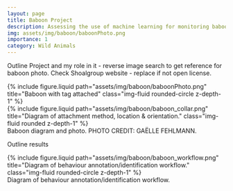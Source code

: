```yaml
---
layout: page
title: Baboon Project
description: Assessing the use of machine learning for monitoring baboon raiding behaviours. PHOTO CREDIT&#58; GAËLLE FEHLMANN.
img: assets/img/baboon/baboonPhoto.png
importance: 1
category: Wild Animals
---
```


Outline Project and my role in it - reverse image search to get reference for baboon photo. Check Shoalgroup website - replace if not open license.

<div class="row">
    <div class="col-sm mt-3 mt-md-0">
        {% include figure.liquid path="assets/img/baboon/baboonPhoto.png" title="Baboon with tag attached" class="img-fluid rounded-circle z-depth-1" %}
    </div>
	<div class="col-sm mt-3 mt-md-0">
        {% include figure.liquid path="assets/img/baboon/baboon_collar.png" title="Diagram of attachment method, location & orientation." class="img-fluid rounded z-depth-1" %}
    </div>
</div>
<div class="caption">
    Baboon diagram and photo. PHOTO CREDIT: GAËLLE FEHLMANN.
</div>

Outline results

<div class="row">
    <div class="col-sm mt-3 mt-md-0">
        {% include figure.liquid path="assets/img/baboon/baboon_workflow.png" title="Diagram of behaviour annotation/identification workflow." class="img-fluid rounded-circle z-depth-1" %}
    </div>
</div>
<div class="caption">
    Diagram of behaviour annotation/identification workflow.
</div>
